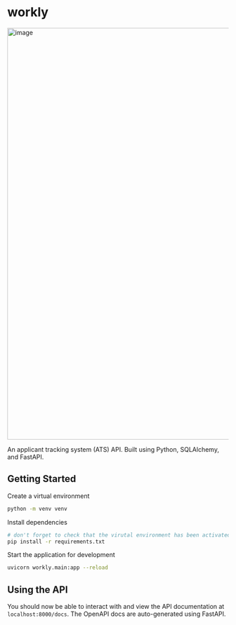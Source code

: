 # workly

<img width="939" alt="image" src="https://github.com/sebsojeda/workly/assets/31638314/c016be0e-5170-438b-a0ba-e5d3bd0300b2">

An applicant tracking system (ATS) API. Built using Python, SQLAlchemy, and FastAPI.

## Getting Started

Create a virtual environment

```sh
python -m venv venv
```

Install dependencies

```sh
# don't forget to check that the virutal environment has been activated
pip install -r requirements.txt
```

Start the application for development

```sh
uvicorn workly.main:app --reload
```

## Using the API

You should now be able to interact with and view the API documentation at `localhost:8000/docs`.
The OpenAPI docs are auto-generated using FastAPI.
